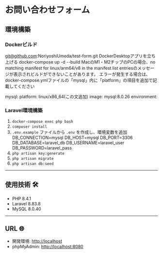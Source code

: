 # お問い合わせフォーム
## 環境構築 

### Dockerビルド
git@github.com:NoriyoshiUmeda/test-form.git
DockerDesktopアプリを立ち上げる
docker-compose up -d --build
MacのM1・M2チップのPCの場合、no matching manifest for linux/arm64/v8 in the manifest list entriesのメッセージが表示されビルドができないことがあります。 エラーが発生する場合は、docker-compose.ymlファイルの「mysql」内に「platform」の項目を追加で記載してください

mysql:
    platform: linux/x86_64(この文追加)
    image: mysql:8.0.26
    environment:


### Laravel環境構築
1. `docker-compose exec php bash`
2. `composer install`
3. `.env.example` ファイルから `.env` を作成し、環境変数を追加
DB_CONNECTION=mysql
DB_HOST=mysql
DB_PORT=3306
DB_DATABASE=laravel_db
DB_USERNAME=laravel_user
DB_PASSWORD=laravel_pass
4. `php artisan key:generate`
5. `php artisan migrate`
6. `php artisan db:seed`

---

## 使用技術 🛠️
- PHP 8.4.1
- Laravel 8.83.8
- MySQL 8.0.40

---

## URL 🌐
- 開発環境: [http://localhost](http://localhost)
- phpMyAdmin: [http://localhost:8080](http://localhost:8080)

